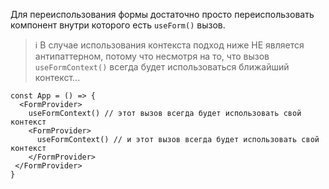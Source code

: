 Для переиспользования формы достаточно просто переиспользовать компонент внутри которого есть `useForm()` вызов.

> ℹ️ В случае использования контекста подход ниже НЕ является антипаттерном, потому что несмотря на то, что вызов `useFormContext()` всегда будет использоваться ближайший контекст...
```tsx
const App = () => {
  <FormProvider>
    useFormContext() // этот вызов всегда будет использовать свой контекст
    <FormProvider>
      useFormContext() // и этот вызов всегда будет использовать свой контекст
    </FormProvider>
 </FormProvider>
}
 ```